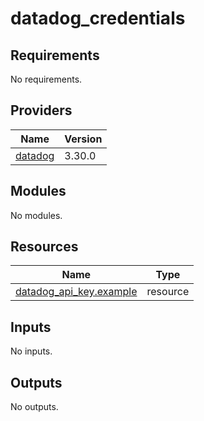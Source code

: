 # datadog_credentials

<!-- BEGINNING OF PRE-COMMIT-TERRAFORM DOCS HOOK -->
## Requirements

No requirements.

## Providers

| Name | Version |
|------|---------|
| <a name="provider_datadog"></a> [datadog](#provider\_datadog) | 3.30.0 |

## Modules

No modules.

## Resources

| Name | Type |
|------|------|
| [datadog_api_key.example](https://registry.terraform.io/providers/DataDog/datadog/latest/docs/resources/api_key) | resource |

## Inputs

No inputs.

## Outputs

No outputs.
<!-- END OF PRE-COMMIT-TERRAFORM DOCS HOOK -->
